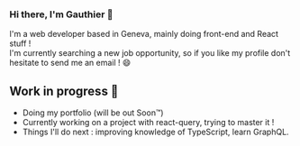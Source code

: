 ### Hi there, I'm Gauthier 👋

I'm a web developer based in Geneva, mainly doing front-end and React stuff !<br />
I'm currently searching a new job opportunity, so if you like my profile don't hesitate to send me an email ! 😄

## Work in progress 🌱

- Doing my portfolio (will be out Soon™)
- Currently working on a project with react-query, trying to master it !
- Things I'll do next : improving knowledge of TypeScript, learn GraphQL.


<!--
**GauthierBosson/GauthierBosson** is a ✨ _special_ ✨ repository because its `README.md` (this file) appears on your GitHub profile.

Here are some ideas to get you started:

- 🔭 I’m currently working on ...
- 🌱 I’m currently learning ...
- 👯 I’m looking to collaborate on ...
- 🤔 I’m looking for help with ...
- 💬 Ask me about ...
- 📫 How to reach me: ...
- 😄 Pronouns: ...
- ⚡ Fun fact: ...
-->
